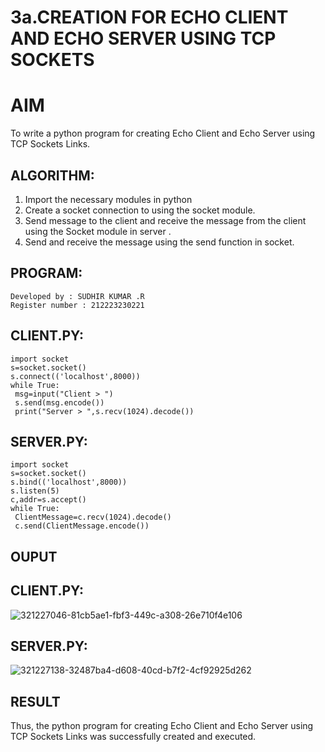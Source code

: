 # 3a.CREATION FOR ECHO CLIENT AND ECHO SERVER USING TCP SOCKETS
# AIM
To write a python program for creating Echo Client and Echo Server using TCP
Sockets Links.
## ALGORITHM:
1. Import the necessary modules in python
2. Create a socket connection to using the socket module.
3. Send message to the client and receive the message from the client using the Socket module in
 server .
4. Send and receive the message using the send function in socket.
## PROGRAM:
```
Developed by : SUDHIR KUMAR .R
Register number : 212223230221
```
## CLIENT.PY:
```
import socket
s=socket.socket()
s.connect(('localhost',8000))
while True:
 msg=input("Client > ")
 s.send(msg.encode())
 print("Server > ",s.recv(1024).decode())
```
## SERVER.PY:
```
import socket
s=socket.socket()
s.bind(('localhost',8000))
s.listen(5)
c,addr=s.accept()
while True:
 ClientMessage=c.recv(1024).decode()
 c.send(ClientMessage.encode())
```
## OUPUT
## CLIENT.PY:

![321227046-81cb5ae1-fbf3-449c-a308-26e710f4e106](https://github.com/Sudhirr5/3a.Sockets_Creation_for_Echo_Client_and_Echo_Server/assets/139332214/83e889f0-3a39-4838-9ec7-76c8d4cc69e3)


## SERVER.PY:

![321227138-32487ba4-d608-40cd-b7f2-4cf92925d262](https://github.com/Sudhirr5/3a.Sockets_Creation_for_Echo_Client_and_Echo_Server/assets/139332214/a87d8773-a303-479b-85e2-1c21028d3071)

## RESULT
Thus, the python program for creating Echo Client and Echo Server using TCP Sockets Links 
was successfully created and executed.
